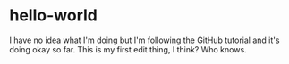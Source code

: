 # hello-world
I have no idea what I'm doing but I'm following the GitHub tutorial and it's doing okay so far.
This is my first edit thing, I think?
Who knows.
